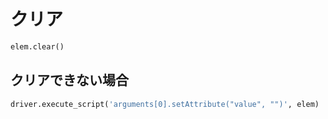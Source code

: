 # クリア
```python
elem.clear()
```

## クリアできない場合
```python
driver.execute_script('arguments[0].setAttribute("value", "")', elem)
```
